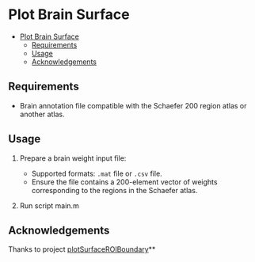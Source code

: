 # Plot Brain Surface

<!-- @import "[TOC]" {cmd="toc" depthFrom=1 depthTo=6 orderedList=false} -->

<!-- code_chunk_output -->

* [Plot Brain Surface](#plot-brain-surface)
  * [Requirements](#requirements)
  * [Usage](#usage)
  * [Acknowledgements](#acknowledgements)

<!-- /code_chunk_output -->

## Requirements
- Brain annotation file compatible with the Schaefer 200 region atlas or another atlas.

## Usage

1. Prepare a brain weight input file:
   - Supported formats: `.mat` file or `.csv` file.
   - Ensure the file contains a 200-element vector of weights corresponding to the regions in the Schaefer atlas.

2. Run script main.m


## Acknowledgements
Thanks to project [plotSurfaceROIBoundary](https://github.com/StuartJO/plotSurfaceROIBoundary)**
